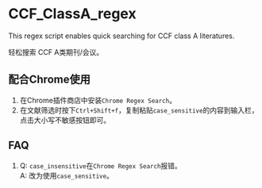 # CCF_ClassA_regex
This regex script enables quick searching for CCF class A literatures.

轻松搜索 CCF A类期刊/会议。

## 配合Chrome使用

1. 在Chrome插件商店中安装`Chrome Regex Search`。
2. 在文献筛选时按下`Ctrl+Shift+f`，复制粘贴`case_sensitive`的内容到输入栏，点击大小写不敏感按钮即可。

## FAQ

1. Q: `case_insensitive`在`Chrome Regex Search`报错。  
A: 改为使用`case_sensitive`。
